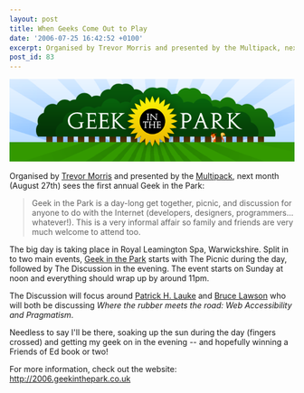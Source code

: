 ```yaml
---
layout: post
title: When Geeks Come Out to Play
date: '2006-07-25 16:42:52 +0100'
excerpt: Organised by Trevor Morris and presented by the Multipack, next month (August 27th) sees the first annual Geek in the Park.
post_id: 83
---
```

![Geek in the Park logo](/assets/2006/07/when_geeks_come_out_to_play.jpg)

Organised by [Trevor Morris][1] and presented by the [Multipack][2], next month (August 27th) sees the first annual Geek in the Park:

> Geek in the Park is a day-long get together, picnic, and discussion for anyone to do with the Internet (developers, designers, programmers... whatever!). This is a very informal affair so family and friends are very much welcome to attend too.

The big day is taking place in Royal Leamington Spa, Warwickshire. Split in to two main events, [Geek in the Park][3] starts with The Picnic during the day, followed by The Discussion in the evening. The event starts on Sunday at noon and everything should wrap up by around 11pm.

The Discussion will focus around [Patrick H. Lauke][4] and [Bruce Lawson][5] who will both be discussing <cite>Where the rubber meets the road: Web Accessibility and Pragmatism</cite>.

Needless to say I'll be there, soaking up the sun during the day (fingers crossed) and getting my geek on in the evening -- and hopefully winning a Friends of Ed book or two!

For more information, check out the website: <http://2006.geekinthepark.co.uk>

[1]: http://www.trovster.com/
[2]: http://www.multipack.co.uk/
[3]: http://2006.geekinthepark.co.uk/
[4]: http://www.splintered.co.uk/
[5]: http://www.brucelawson.co.uk/